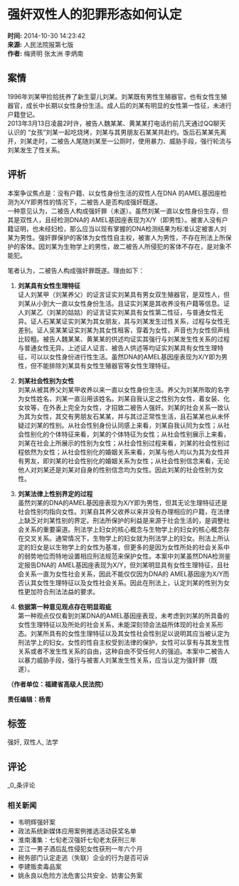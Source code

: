 # 强奸双性人的犯罪形态如何认定

**时间:** 2014-10-30 14:23:42  
**来源:** 人民法院报第七版  
**作者:** 梅贤明 张太洲 李炳南  

## 案情
1996年刘某甲捡拾抚养了新生婴儿刘某。刘某既有男性生殖器官，也有女性生殖器官，成长中长期以女性身份生活。成人后的刘某有明显的女性第一性征，未进行户籍登记。  
2013年3月13日凌晨2时许，被告人魏某某、黄某某打电话约前几天通过QQ聊天认识的 “女孩”刘某一起吃烧烤，刘某与其男朋友石某某共赴约。饭后石某某先离开，刘某走时，二被告人尾随刘某至一公厕时，使用暴力、威胁手段，强行轮流与刘某发生了性关系。

## 评析
本案争议焦点是：没有户籍、以女性身份生活的双性人在DNA 的AMEL基因座检测为X/Y即男性的情况下，二被告人是否构成强奸既遂。  
一种意见认为，二被告人构成强奸罪（未遂）。虽然刘某一直以女性身份生存，但其是双性人，且经检测DNA的 AMEL基因座表现为X/Y（即男性）。被害人没有户籍证明，也未经妇检，那么应当以现有掌握的DNA检测结果为标准认定被害人刘某为男性。强奸罪保护的客体为女性性自主权，被害人为男性，不存在刑法上所保护的客体。因刘某为生物学上的男性，故二被告人所侵犯的客体不存在，是对象不能犯。

笔者认为，二被告人构成强奸罪既遂。理由如下：
1. **刘某具有女性生理特征**  
   证人刘某甲（刘某养父）的证言证实刘某具有男女双生殖器官，是双性人，但刘某从小到大一直以女性身份生活。且证实刘某是其收养没有户籍等信息。证人刘某乙（刘某的姑姑）的证言证实刘某具有女性第二性征，与普通女性无异。证人石某某证实刘某为其女朋友，其与刘某发生过性关系，过程与女性无差别。证人吴某某证实刘某为其女性租客，穿着为女性，声音也为女性但声线比较粗。被告人魏某某、黄某某的供述均证实其强行与刘某发生性关系的过程与普通女性无异。上述证人证言、被告人供述等均证实刘某具有女性生理特征，可以以女性身份进行性生活。虽然DNA的AMEL基因座表现为X/Y即为男性，但不能排除刘某具有女性生殖器官等女性生理特征。

2. **刘某社会性别为女性**  
   刘某从被其养父刘某甲收养以来一直以女性身份生活。养父为刘某所取的名字为女性姓名，刘某一直沿用该姓名。刘某自我认定之性别为女性，着女装、化女妆等，在外表上完全为女性，才招致二被告人强奸。刘某的社会关系一致认为其为女性，其交有男朋友石某某，并与其过正常性生活，且石某某也从未怀疑过刘某的性别。从社会性别身份认同感上来看，刘某自我认同为女性；从社会性别化的个体特征来看，刘某的个体特征为女性；从社会性别展示上来看，刘某在社会上所展示的性别为女性；从社会性别过程来看，刘某的社会性别过程依然为女性；从社会性别化的婚姻关系来看，刘某与他人均以为其为女性并有男友，即刘某的社会性别化的婚姻关系为女性；从社会性别信念来看，无论他人对刘某还是刘某对自身的性别信念均为女性。因此刘某的社会性别为女性。

3. **刘某法律上性别界定的过程**  
   虽然刘某的DNA的AMEL基因座表现为X/Y即为男性，但其无论生理特征还是社会性别均指向女性。刘某自其养父收养以来并没有办理相应的户籍，在法律上缺乏对刘某性别的界定。刑法所保护的利益是来源于社会生活的，是调整社会关系的重要渠道。刑法学上妇女的核心概念与生物学上的妇女的核心概念存在交叉关系。通常情况下，生物学上的妇女就为刑法学上的妇女。刑法上所认定的妇女是以生物学上的女性为基准，但更多的是因为女性所处的社会关系中的弱势地位而特地设置相应刑法规范来保护女性。本案中刘某虽然DNA检测鉴定报告DNA的 AMEL基因座表现为X/Y，但刘某明显具有女性生理特征，且社会关系一直为女性社会关系，因此不能仅仅因为DNA的 AMEL基因座为X/Y而否认其女性生理特征以及女性社会关系。因此在刑法上，认定刘某的性别为女性更加符合刑法法益的要求。

4. **依据第一种意见观点存在明显瑕疵**  
   第一种观点仅仅看到刘某DNA的AMEL基因座表现，未考虑到刘某的所具备的女性生理特征以及所处的社会关系，未能深刻领会法益所体现的社会关系形态。刘某所具有的女性生理特征以及其女性社会性别足以说明其应当被认定为刑法学上的妇女。女性的性自主权受到法律的保护，女性可以享有与其发生性关系或者不发生性关系的自由，这种自由不受任何人的强迫。本案中二被告人以暴力威胁手段，强行与被害人刘某发生性关系，应当认定为强奸罪（既遂）。  
   
**（作者单位：福建省高级人民法院）**

**责任编辑：杨青**

## 标签
强奸, 双性人, 法学

## 评论
_0_条评论

### 相关新闻
- 韦明辉强奸案
- 政法系统新媒体应用案例推选活动获奖名单
- 淮南潘集：七旬老汉强奸七旬老太获刑三年
- 芷江一男子酒后乱性侵犯女性获刑一年六个月
- 税务部门认定走逃（失联）企业的行为是否可诉
- 李建贩卖毒品案
- 姚永良以危险方法危害公共安全、妨害公务案